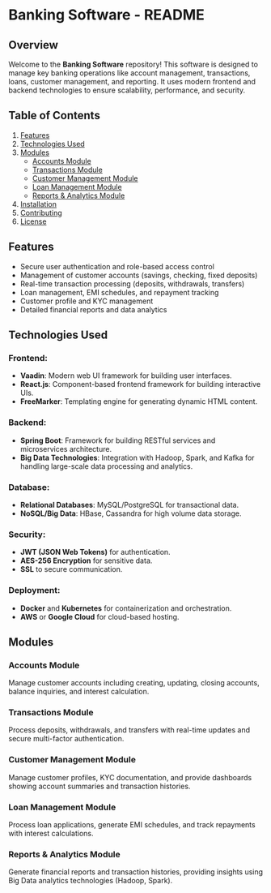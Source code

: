 # Banking Software - README

## Overview

Welcome to the **Banking Software** repository! This software is designed to manage key banking operations like account management, transactions, loans, customer management, and reporting. It uses modern frontend and backend technologies to ensure scalability, performance, and security.

## Table of Contents

1. [Features](#features)
2. [Technologies Used](#technologies-used)
3. [Modules](#modules)
   - [Accounts Module](#accounts-module)
   - [Transactions Module](#transactions-module)
   - [Customer Management Module](#customer-management-module)
   - [Loan Management Module](#loan-management-module)
   - [Reports & Analytics Module](#reports--analytics-module)
4. [Installation](#installation)
5. [Contributing](#contributing)
6. [License](#license)

## Features

- Secure user authentication and role-based access control
- Management of customer accounts (savings, checking, fixed deposits)
- Real-time transaction processing (deposits, withdrawals, transfers)
- Loan management, EMI schedules, and repayment tracking
- Customer profile and KYC management
- Detailed financial reports and data analytics

## Technologies Used

### Frontend:
- **Vaadin**: Modern web UI framework for building user interfaces.
- **React.js**: Component-based frontend framework for building interactive UIs.
- **FreeMarker**: Templating engine for generating dynamic HTML content.

### Backend:
- **Spring Boot**: Framework for building RESTful services and microservices architecture.
- **Big Data Technologies**: Integration with Hadoop, Spark, and Kafka for handling large-scale data processing and analytics.

### Database:
- **Relational Databases**: MySQL/PostgreSQL for transactional data.
- **NoSQL/Big Data**: HBase, Cassandra for high volume data storage.

### Security:
- **JWT (JSON Web Tokens)** for authentication.
- **AES-256 Encryption** for sensitive data.
- **SSL** to secure communication.

### Deployment:
- **Docker** and **Kubernetes** for containerization and orchestration.
- **AWS** or **Google Cloud** for cloud-based hosting.

## Modules

### Accounts Module

Manage customer accounts including creating, updating, closing accounts, balance inquiries, and interest calculation.

### Transactions Module

Process deposits, withdrawals, and transfers with real-time updates and secure multi-factor authentication.

### Customer Management Module

Manage customer profiles, KYC documentation, and provide dashboards showing account summaries and transaction histories.

### Loan Management Module

Process loan applications, generate EMI schedules, and track repayments with interest calculations.

### Reports & Analytics Module

Generate financial reports and transaction histories, providing insights using Big Data analytics technologies (Hadoop, Spark).
